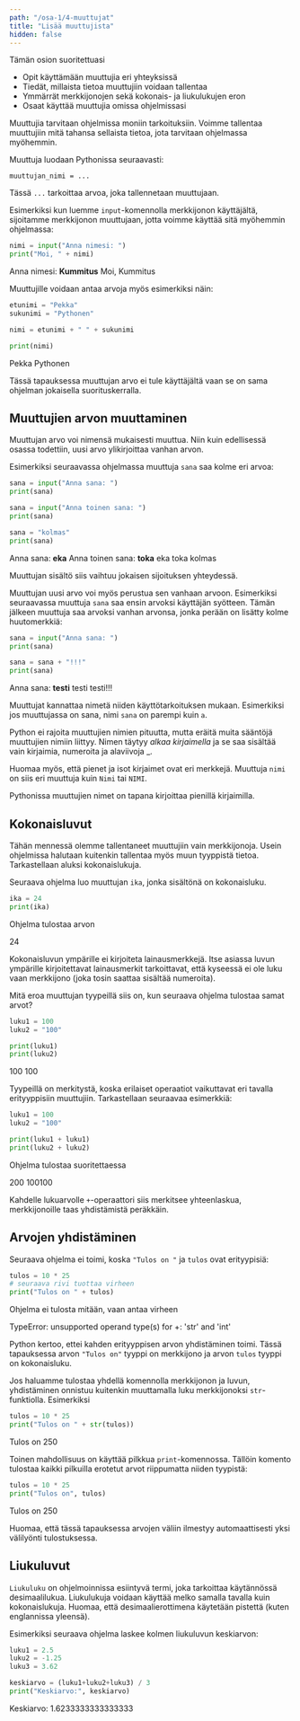 ```yaml
---
path: "/osa-1/4-muuttujat"
title: "Lisää muuttujista"
hidden: false
---
```


<text-box variant='learningObjectives' nimi='Oppimistavoitteet'>

Tämän osion suoritettuasi

- Opit käyttämään muuttujia eri yhteyksissä
- Tiedät, millaista tietoa muuttujiin voidaan tallentaa
- Ymmärrät merkkijonojen sekä kokonais- ja liukulukujen eron
- Osaat käyttää muuttujia omissa ohjelmissasi

</text-box>


Muuttujia tarvitaan ohjelmissa moniin tarkoituksiin. Voimme tallentaa muuttujiin mitä tahansa sellaista tietoa, jota tarvitaan ohjelmassa myöhemmin.

Muuttuja luodaan Pythonissa seuraavasti:

`muuttujan_nimi = ...`

Tässä `...` tarkoittaa arvoa, joka tallennetaan muuttujaan.

Esimerkiksi kun luemme `input`-komennolla merkkijonon käyttäjältä, sijoitamme merkkijonon muuttujaan, jotta voimme käyttää sitä myöhemmin ohjelmassa:

```python
nimi = input("Anna nimesi: ")
print("Moi, " + nimi)
```

<sample-output>

Anna nimesi: **Kummitus**
Moi, Kummitus

</sample-output>

Muuttujille voidaan antaa arvoja myös esimerkiksi näin:

```python
etunimi = "Pekka"
sukunimi = "Pythonen"

nimi = etunimi + " " + sukunimi

print(nimi)
```

<sample-output>

Pekka Pythonen

</sample-output>

Tässä tapauksessa muuttujan arvo ei tule käyttäjältä vaan se on sama ohjelman jokaisella suorituskerralla.

## Muuttujien arvon muuttaminen

Muuttujan arvo voi nimensä mukaisesti muuttua. Niin kuin edellisessä osassa todettiin, uusi arvo ylikirjoittaa vanhan arvon.

Esimerkiksi seuraavassa ohjelmassa muuttuja `sana` saa kolme eri arvoa:

```python
sana = input("Anna sana: ")
print(sana)

sana = input("Anna toinen sana: ")
print(sana)

sana = "kolmas"
print(sana)
```

<sample-output>

Anna sana: **eka**
Anna toinen sana: **toka**
eka
toka
kolmas

</sample-output>

Muuttujan sisältö siis vaihtuu jokaisen sijoituksen yhteydessä.

Muuttujan uusi arvo voi myös perustua sen vanhaan arvoon. Esimerkiksi seuraavassa muuttuja `sana` saa ensin arvoksi käyttäjän syötteen. Tämän jälkeen muuttuja saa arvoksi vanhan arvonsa, jonka perään on lisätty kolme huutomerkkiä:

```python
sana = input("Anna sana: ")
print(sana)

sana = sana + "!!!"
print(sana)
```

<sample-output>

Anna sana: **testi**
testi
testi!!!

</sample-output>

<text-box variant="hint" name="Lisää muuttujan nimen valinnasta">

Muuttujat kannattaa nimetä niiden käyttötarkoituksen mukaan.
Esimerkiksi jos muuttujassa on sana, nimi `sana` on parempi kuin `a`.

Python ei rajoita muuttujien nimien pituutta, mutta eräitä muita sääntöjä muuttujien nimiin liittyy. Nimen täytyy _alkaa kirjaimella_ ja se saa sisältää vain kirjaimia, numeroita ja alaviivoja &#95;.

Huomaa myös, että pienet ja isot kirjaimet ovat eri merkkejä. Muuttuja `nimi` on siis eri muuttuja kuin `Nimi` tai `NIMI`.

Pythonissa muuttujien nimet on tapana kirjoittaa pienillä kirjaimilla.

</text-box>

## Kokonaisluvut

Tähän mennessä olemme tallentaneet muuttujiin vain merkkijonoja. Usein ohjelmissa halutaan kuitenkin tallentaa myös muun tyyppistä tietoa. Tarkastellaan aluksi kokonaislukuja.

Seuraava ohjelma luo muuttujan `ika`, jonka sisältönä on kokonaisluku.

```python
ika = 24
print(ika)
```

Ohjelma tulostaa arvon

<sample-output>

24

</sample-output>

Kokonaisluvun ympärille ei kirjoiteta lainausmerkkejä. Itse asiassa luvun ympärille kirjoitettavat lainausmerkit tarkoittavat, että kyseessä ei ole luku vaan merkkijono (joka tosin saattaa sisältää numeroita).

Mitä eroa muuttujan tyypeillä siis on, kun seuraava ohjelma tulostaa samat arvot?

```python
luku1 = 100
luku2 = "100"

print(luku1)
print(luku2)
```

<sample-output>

100
100

</sample-output>

Tyypeillä on merkitystä, koska
erilaiset operaatiot vaikuttavat eri tavalla erityyppisiin muuttujiin. Tarkastellaan seuraavaa esimerkkiä:

```python
luku1 = 100
luku2 = "100"

print(luku1 + luku1)
print(luku2 + luku2)
```

Ohjelma tulostaa suoritettaessa

<sample-output>

200
100100

</sample-output>

Kahdelle lukuarvolle `+`-operaattori siis merkitsee yhteenlaskua, merkkijonoille taas yhdistämistä peräkkäin.

## Arvojen yhdistäminen

Seuraava ohjelma ei toimi, koska `"Tulos on "` ja `tulos` ovat erityypisiä:

```python
tulos = 10 * 25
# seuraava rivi tuottaa virheen
print("Tulos on " + tulos)
```

Ohjelma ei tulosta mitään, vaan antaa virheen

<sample-output>

TypeError: unsupported operand type(s) for +: 'str' and 'int'

</sample-output>

Python kertoo, ettei kahden erityyppisen arvon yhdistäminen toimi. Tässä tapauksessa arvon `"Tulos on"` tyyppi on merkkijono ja arvon `tulos` tyyppi on kokonaisluku.

Jos haluamme tulostaa yhdellä komennolla merkkijonon ja luvun, yhdistäminen onnistuu kuitenkin muuttamalla luku merkkijonoksi `str`-funktiolla. Esimerkiksi

```python
tulos = 10 * 25
print("Tulos on " + str(tulos))
```

<sample-output>

Tulos on 250

</sample-output>

Toinen mahdollisuus on käyttää pilkkua `print`-komennossa. Tällöin komento tulostaa kaikki pilkuilla erotetut arvot riippumatta niiden tyypistä:

```python
tulos = 10 * 25
print("Tulos on", tulos)
```

<sample-output>

Tulos on 250

</sample-output>

Huomaa, että tässä tapauksessa arvojen väliin ilmestyy automaattisesti yksi välilyönti tulostuksessa.

## Liukuluvut

`Liukuluku` on ohjelmoinnissa esiintyvä termi, joka tarkoittaa käytännössä desimaalilukua. Liukulukuja voidaan käyttää melko samalla tavalla kuin kokonaislukuja. Huomaa, että desimaalierottimena käytetään pistettä (kuten englannissa yleensä).

Esimerkiksi seuraava ohjelma laskee kolmen liukuluvun keskiarvon:

```python
luku1 = 2.5
luku2 = -1.25
luku3 = 3.62

keskiarvo = (luku1+luku2+luku3) / 3
print("Keskiarvo:", keskiarvo)
```

<sample-output>

Keskiarvo: 1.6233333333333333

</sample-output>